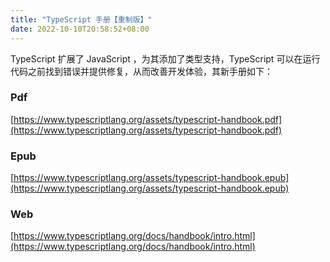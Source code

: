 ```yaml
---
title: "TypeScript 手册【重制版】"
date: 2022-10-10T20:58:52+08:00
---
```


TypeScript 扩展了 JavaScript ，为其添加了类型支持，TypeScript 可以在运行代码之前找到错误并提供修复，从而改善开发体验，其新手册如下：


### Pdf

[https://www.typescriptlang.org/assets/typescript-handbook.pdf](https://www.typescriptlang.org/assets/typescript-handbook.pdf)

### Epub

[https://www.typescriptlang.org/assets/typescript-handbook.epub](https://www.typescriptlang.org/assets/typescript-handbook.epub)

### Web

[https://www.typescriptlang.org/docs/handbook/intro.html](https://www.typescriptlang.org/docs/handbook/intro.html)